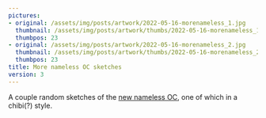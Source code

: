```yaml
---
pictures:
- original: /assets/img/posts/artwork/2022-05-16-morenameless_1.jpg
  thumbnail: /assets/img/posts/artwork/thumbs/2022-05-16-morenameless_1.jpg
  thumbpos: 23
- original: /assets/img/posts/artwork/2022-05-16-morenameless_2.jpg
  thumbnail: /assets/img/posts/artwork/thumbs/2022-05-16-morenameless_2.jpg
  thumbpos: 23
title: More nameless OC sketches
version: 3
---
```


A couple random sketches of the [new nameless OC](/artwork/2022-05-09-literallynameless), one of which in a chibi(?) style.
